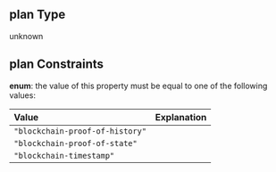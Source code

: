 ## plan Type

unknown

## plan Constraints

**enum**: the value of this property must be equal to one of the following values:

| Value                           | Explanation |
| :------------------------------ | :---------- |
| `"blockchain-proof-of-history"` |             |
| `"blockchain-proof-of-state"`   |             |
| `"blockchain-timestamp"`        |             |
